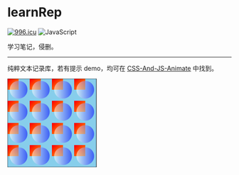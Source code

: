 # learnRep

<a href="https://996.icu"><img src="https://img.shields.io/badge/link-996.icu-red.svg" alt="996.icu" /></a>
![JavaScript](https://img.shields.io/badge/JavaScript-support-brightgreen.svg?style=plastic)

学习笔记，侵删。

---

纯粹文本记录库，若有提示 demo，均可在 [
CSS-And-JS-Animate](https://github.com/richardmyu/CSS-And-JS-Animate) 中找到。


<svg version="1.1" baseProfile="full" width="300" height="200" xmlns="http://www.w3.org/2000/svg">
  <defs>
    <linearGradient id="Gradient1">
      <stop offset="5%" stop-color="white"/>
      <stop offset="95%" stop-color="blue"/>
    </linearGradient>
    <linearGradient id="Gradient2" x1="0" x2="1" y1="0" y2="1">
      <stop offset="5%" stop-color="red"/>
      <stop offset="95%" stop-color="orange"/>
    </linearGradient>
    <pattern id="Pattern" x="0" y="0" width=".25" height=".25">
      <rect x="0" y="0" width="50" height="50" fill="skyblue"/>
      <rect x="0" y="0" width="25" height="25" fill="url(#Gradient2)"/>
      <circle cx="25" cy="25" r="20" fill="url(#Gradient1)" fill-opacity="0.5"/>
    </pattern>
  </defs>
  <rect fill="url(#Pattern)" stroke="black" x="0" y="0" width="200" height="200"/>
</svg>
